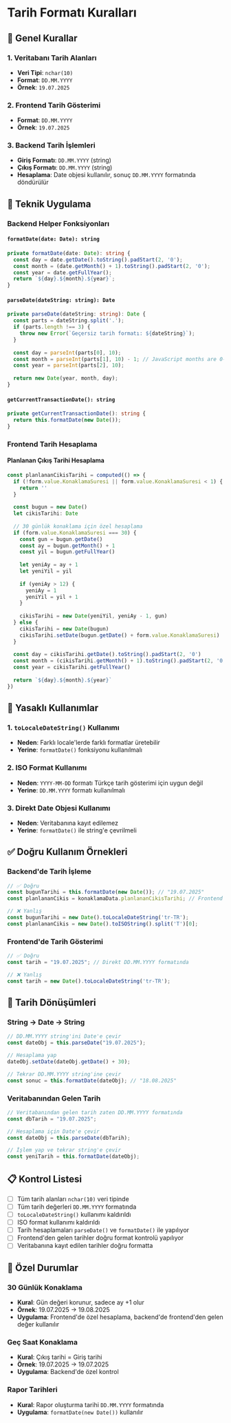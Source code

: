 # Tarih Formatı Kuralları

## 📅 Genel Kurallar

### 1. Veritabanı Tarih Alanları
- **Veri Tipi**: `nchar(10)`
- **Format**: `DD.MM.YYYY`
- **Örnek**: `19.07.2025`

### 2. Frontend Tarih Gösterimi
- **Format**: `DD.MM.YYYY`
- **Örnek**: `19.07.2025`

### 3. Backend Tarih İşlemleri
- **Giriş Formatı**: `DD.MM.YYYY` (string)
- **Çıkış Formatı**: `DD.MM.YYYY` (string)
- **Hesaplama**: Date objesi kullanılır, sonuç `DD.MM.YYYY` formatında döndürülür

## 🔧 Teknik Uygulama

### Backend Helper Fonksiyonları

#### `formatDate(date: Date): string`
```typescript
private formatDate(date: Date): string {
  const day = date.getDate().toString().padStart(2, '0');
  const month = (date.getMonth() + 1).toString().padStart(2, '0');
  const year = date.getFullYear();
  return `${day}.${month}.${year}`;
}
```

#### `parseDate(dateString: string): Date`
```typescript
private parseDate(dateString: string): Date {
  const parts = dateString.split('.');
  if (parts.length !== 3) {
    throw new Error(`Geçersiz tarih formatı: ${dateString}`);
  }
  
  const day = parseInt(parts[0], 10);
  const month = parseInt(parts[1], 10) - 1; // JavaScript months are 0-indexed
  const year = parseInt(parts[2], 10);
  
  return new Date(year, month, day);
}
```

#### `getCurrentTransactionDate(): string`
```typescript
private getCurrentTransactionDate(): string {
  return this.formatDate(new Date());
}
```

### Frontend Tarih Hesaplama

#### Planlanan Çıkış Tarihi Hesaplama
```typescript
const planlananCikisTarihi = computed(() => {
  if (!form.value.KonaklamaSuresi || form.value.KonaklamaSuresi < 1) {
    return ''
  }
  
  const bugun = new Date()
  let cikisTarihi: Date
  
  // 30 günlük konaklama için özel hesaplama
  if (form.value.KonaklamaSuresi === 30) {
    const gun = bugun.getDate()
    const ay = bugun.getMonth() + 1
    const yil = bugun.getFullYear()
    
    let yeniAy = ay + 1
    let yeniYil = yil
    
    if (yeniAy > 12) {
      yeniAy = 1
      yeniYil = yil + 1
    }
    
    cikisTarihi = new Date(yeniYil, yeniAy - 1, gun)
  } else {
    cikisTarihi = new Date(bugun)
    cikisTarihi.setDate(bugun.getDate() + form.value.KonaklamaSuresi)
  }
  
  const day = cikisTarihi.getDate().toString().padStart(2, '0')
  const month = (cikisTarihi.getMonth() + 1).toString().padStart(2, '0')
  const year = cikisTarihi.getFullYear()
  
  return `${day}.${month}.${year}`
})
```

## 🚫 Yasaklı Kullanımlar

### 1. `toLocaleDateString()` Kullanımı
- **Neden**: Farklı locale'lerde farklı formatlar üretebilir
- **Yerine**: `formatDate()` fonksiyonu kullanılmalı

### 2. ISO Format Kullanımı
- **Neden**: `YYYY-MM-DD` formatı Türkçe tarih gösterimi için uygun değil
- **Yerine**: `DD.MM.YYYY` formatı kullanılmalı

### 3. Direkt Date Objesi Kullanımı
- **Neden**: Veritabanına kayıt edilemez
- **Yerine**: `formatDate()` ile string'e çevrilmeli

## ✅ Doğru Kullanım Örnekleri

### Backend'de Tarih İşleme
```typescript
// ✅ Doğru
const bugunTarihi = this.formatDate(new Date()); // "19.07.2025"
const planlananCikis = konaklamaData.planlananCikisTarihi; // Frontend'den gelen "19.08.2025"

// ❌ Yanlış
const bugunTarihi = new Date().toLocaleDateString('tr-TR');
const planlananCikis = new Date().toISOString().split('T')[0];
```

### Frontend'de Tarih Gösterimi
```typescript
// ✅ Doğru
const tarih = "19.07.2025"; // Direkt DD.MM.YYYY formatında

// ❌ Yanlış
const tarih = new Date().toLocaleDateString('tr-TR');
```

## 🔄 Tarih Dönüşümleri

### String → Date → String
```typescript
// DD.MM.YYYY string'ini Date'e çevir
const dateObj = this.parseDate("19.07.2025");

// Hesaplama yap
dateObj.setDate(dateObj.getDate() + 30);

// Tekrar DD.MM.YYYY string'ine çevir
const sonuc = this.formatDate(dateObj); // "18.08.2025"
```

### Veritabanından Gelen Tarih
```typescript
// Veritabanından gelen tarih zaten DD.MM.YYYY formatında
const dbTarih = "19.07.2025";

// Hesaplama için Date'e çevir
const dateObj = this.parseDate(dbTarih);

// İşlem yap ve tekrar string'e çevir
const yeniTarih = this.formatDate(dateObj);
```

## 📋 Kontrol Listesi

- [ ] Tüm tarih alanları `nchar(10)` veri tipinde
- [ ] Tüm tarih değerleri `DD.MM.YYYY` formatında
- [ ] `toLocaleDateString()` kullanımı kaldırıldı
- [ ] ISO format kullanımı kaldırıldı
- [ ] Tarih hesaplamaları `parseDate()` ve `formatDate()` ile yapılıyor
- [ ] Frontend'den gelen tarihler doğru format kontrolü yapılıyor
- [ ] Veritabanına kayıt edilen tarihler doğru formatta

## 🎯 Özel Durumlar

### 30 Günlük Konaklama
- **Kural**: Gün değeri korunur, sadece ay +1 olur
- **Örnek**: 19.07.2025 → 19.08.2025
- **Uygulama**: Frontend'de özel hesaplama, backend'de frontend'den gelen değer kullanılır

### Geç Saat Konaklama
- **Kural**: Çıkış tarihi = Giriş tarihi
- **Örnek**: 19.07.2025 → 19.07.2025
- **Uygulama**: Backend'de özel kontrol

### Rapor Tarihleri
- **Kural**: Rapor oluşturma tarihi `DD.MM.YYYY` formatında
- **Uygulama**: `formatDate(new Date())` kullanılır 